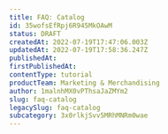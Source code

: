 ```yaml
---
title: FAQ: Catalog
id: 35wofsEfRpj6R945MkOAwM
status: DRAFT
createdAt: 2022-07-19T17:47:06.003Z
updatedAt: 2022-07-19T17:58:36.247Z
publishedAt: 
firstPublishedAt: 
contentType: tutorial
productTeam: Marketing & Merchandising
author: 1malnhMX0vPThsaJaZMYm2
slug: faq-catalog
legacySlug: faq-catalog
subcategory: 3x0rlkjSvv5MRhMNRm0wae
---
```



